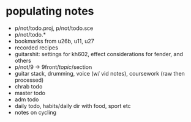 # populating notes

- p/not/todo.proj, p/not/todo.sce
- p/not/todo.*
- bookmarks from u26b, u11, u27
- recorded recipes
- guitarshit: settings for kh602, effect considerations for fender, and others
- p/not/9 -> 9front/$topic/$section
- guitar stack, drumming, voice (w/ vid notes), coursework (raw then processed)
- chrab todo
- master todo
- adm todo
- daily todo, habits/daily dir with food, sport etc
- notes on cycling

